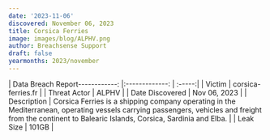 ```yaml
---
date: '2023-11-06'
discovered: November 06, 2023
title: Corsica Ferries
image: images/blog/ALPHV.png
author: Breachsense Support
draft: false
yearmonths: 2023/november
---
```


| Data Breach Report------------:     |:-------------:    | :-----:|
| Victim      | corsica-ferries.fr      | 
| Threat Actor      | ALPHV      | 
| Date Discovered      | Nov 06, 2023      | 
| Description      | Corsica Ferries is a shipping company operating in the Mediterranean, operating vessels carrying passengers, vehicles and freight from the continent to Balearic Islands, Corsica, Sardinia and Elba.      | 
| Leak Size      | 101GB      | 

